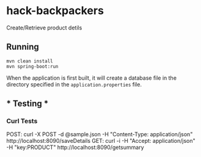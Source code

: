 # hack-backpackers
Create/Retrieve product detils


## Running

```
mvn clean install
mvn spring-boot:run
```
When the application is first built, it will create a database file in the directory specified in the ```application.properties``` file. 

## * Testing *

### Curl Tests

POST: curl -X POST -d @sample.json -H "Content-Type: application/json" http://localhost:8090/saveDetails
GET:  curl -i -H "Accept: application/json" -H "key:PRODUCT" http://localhost:8090/getsummary
